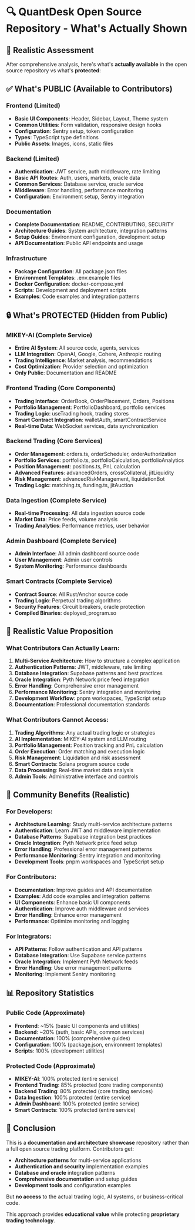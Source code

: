 # 🔍 QuantDesk Open Source Repository - What's Actually Shown

## 🎯 **Realistic Assessment**

After comprehensive analysis, here's what's **actually available** in the open source repository vs what's **protected**:

## ✅ **What's PUBLIC (Available to Contributors)**

### **Frontend (Limited)**
- **Basic UI Components**: Header, Sidebar, Layout, Theme system
- **Common Utilities**: Form validation, responsive design hooks
- **Configuration**: Sentry setup, token configuration
- **Types**: TypeScript type definitions
- **Public Assets**: Images, icons, static files

### **Backend (Limited)**
- **Authentication**: JWT service, auth middleware, rate limiting
- **Basic API Routes**: Auth, users, markets, oracle data
- **Common Services**: Database service, oracle service
- **Middleware**: Error handling, performance monitoring
- **Configuration**: Environment setup, Sentry integration

### **Documentation**
- **Complete Documentation**: README, CONTRIBUTING, SECURITY
- **Architecture Guides**: System architecture, integration patterns
- **Setup Guides**: Environment configuration, development setup
- **API Documentation**: Public API endpoints and usage

### **Infrastructure**
- **Package Configuration**: All package.json files
- **Environment Templates**: .env.example files
- **Docker Configuration**: docker-compose.yml
- **Scripts**: Development and deployment scripts
- **Examples**: Code examples and integration patterns

## 🔒 **What's PROTECTED (Hidden from Public)**

### **MIKEY-AI (Complete Service)**
- **Entire AI System**: All source code, agents, services
- **LLM Integration**: OpenAI, Google, Cohere, Anthropic routing
- **Trading Intelligence**: Market analysis, recommendations
- **Cost Optimization**: Provider selection and optimization
- **Only Public**: Documentation and README

### **Frontend Trading (Core Components)**
- **Trading Interface**: OrderBook, OrderPlacement, Orders, Positions
- **Portfolio Management**: PortfolioDashboard, portfolio services
- **Trading Logic**: useTrading hook, trading stores
- **Smart Contract Integration**: walletAuth, smartContractService
- **Real-time Data**: WebSocket services, data synchronization

### **Backend Trading (Core Services)**
- **Order Management**: orders.ts, orderScheduler, orderAuthorization
- **Portfolio Services**: portfolio.ts, portfolioCalculation, portfolioAnalytics
- **Position Management**: positions.ts, PnL calculation
- **Advanced Features**: advancedOrders, crossCollateral, jitLiquidity
- **Risk Management**: advancedRiskManagement, liquidationBot
- **Trading Logic**: matching.ts, funding.ts, jitAuction

### **Data Ingestion (Complete Service)**
- **Real-time Processing**: All data ingestion source code
- **Market Data**: Price feeds, volume analysis
- **Trading Analytics**: Performance metrics, user behavior

### **Admin Dashboard (Complete Service)**
- **Admin Interface**: All admin dashboard source code
- **User Management**: Admin user controls
- **System Monitoring**: Performance dashboards

### **Smart Contracts (Complete Service)**
- **Contract Source**: All Rust/Anchor source code
- **Trading Logic**: Perpetual trading algorithms
- **Security Features**: Circuit breakers, oracle protection
- **Compiled Binaries**: deployed_program.so

## 🎯 **Realistic Value Proposition**

### **What Contributors Can Actually Learn:**
1. **Multi-Service Architecture**: How to structure a complex application
2. **Authentication Patterns**: JWT, middleware, rate limiting
3. **Database Integration**: Supabase patterns and best practices
4. **Oracle Integration**: Pyth Network price feed integration
5. **Error Handling**: Comprehensive error management
6. **Performance Monitoring**: Sentry integration and monitoring
7. **Development Workflow**: pnpm workspaces, TypeScript setup
8. **Documentation**: Professional documentation standards

### **What Contributors Cannot Access:**
1. **Trading Algorithms**: Any actual trading logic or strategies
2. **AI Implementation**: MIKEY-AI system and LLM routing
3. **Portfolio Management**: Position tracking and PnL calculation
4. **Order Execution**: Order matching and execution logic
5. **Risk Management**: Liquidation and risk assessment
6. **Smart Contracts**: Solana program source code
7. **Data Processing**: Real-time market data analysis
8. **Admin Tools**: Administrative interface and controls

## 🚀 **Community Benefits (Realistic)**

### **For Developers:**
- **Architecture Learning**: Study multi-service architecture patterns
- **Authentication**: Learn JWT and middleware implementation
- **Database Patterns**: Supabase integration best practices
- **Oracle Integration**: Pyth Network price feed setup
- **Error Handling**: Professional error management patterns
- **Performance Monitoring**: Sentry integration and monitoring
- **Development Tools**: pnpm workspaces and TypeScript setup

### **For Contributors:**
- **Documentation**: Improve guides and API documentation
- **Examples**: Add code examples and integration patterns
- **UI Components**: Enhance basic UI components
- **Authentication**: Improve auth middleware and services
- **Error Handling**: Enhance error management
- **Performance**: Optimize monitoring and logging

### **For Integrators:**
- **API Patterns**: Follow authentication and API patterns
- **Database Integration**: Use Supabase service patterns
- **Oracle Integration**: Implement Pyth Network feeds
- **Error Handling**: Use error management patterns
- **Monitoring**: Implement Sentry monitoring

## 📊 **Repository Statistics**

### **Public Code (Approximate)**
- **Frontend**: ~15% (basic UI components and utilities)
- **Backend**: ~20% (auth, basic APIs, common services)
- **Documentation**: 100% (comprehensive guides)
- **Configuration**: 100% (package.json, environment templates)
- **Scripts**: 100% (development utilities)

### **Protected Code (Approximate)**
- **MIKEY-AI**: 100% protected (entire service)
- **Frontend Trading**: 85% protected (core trading components)
- **Backend Trading**: 80% protected (core trading services)
- **Data Ingestion**: 100% protected (entire service)
- **Admin Dashboard**: 100% protected (entire service)
- **Smart Contracts**: 100% protected (entire service)

## 🎯 **Conclusion**

This is a **documentation and architecture showcase** repository rather than a full open source trading platform. Contributors get:

- **Architecture patterns** for multi-service applications
- **Authentication and security** implementation examples
- **Database and oracle** integration patterns
- **Comprehensive documentation** and setup guides
- **Development tools** and configuration examples

But **no access** to the actual trading logic, AI systems, or business-critical code.

This approach provides **educational value** while protecting **proprietary trading technology**.
